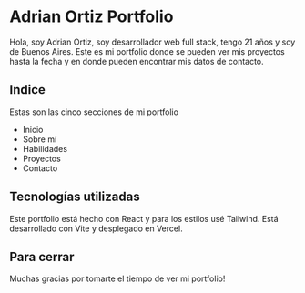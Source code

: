 # Adrian Ortiz Portfolio

Hola, soy Adrian Ortiz, soy desarrollador web full stack, tengo 21 años y soy de Buenos Aires. Este es mi portfolio donde se pueden ver mis proyectos hasta la fecha y en donde pueden encontrar mis datos de contacto.

## Indice

Estas son las cinco secciones de mi portfolio

- Inicio
- Sobre mí
- Habilidades
- Proyectos
- Contacto

## Tecnologías utilizadas

Este portfolio está hecho con React y para los estilos usé Tailwind. Está desarrollado con Vite y desplegado en Vercel.

## Para cerrar

Muchas gracias por tomarte el tiempo de ver mi portfolio!
